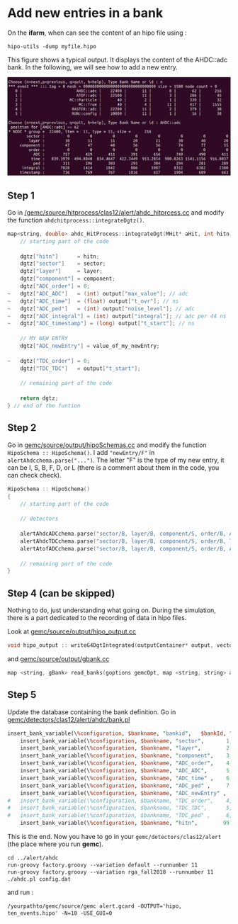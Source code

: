 # Add new entries in a bank

On the **ifarm**, when can see the content of an hipo file using :

```
hipo-utils -dump myfile.hipo
```

This figure shows a typical output. It displays the content of the AHDC::adc bank. In the following, we will see how to add a new entry. 

![An example of hipo file](./file.hipo.png)

## Step 1 

Go in [/gemc/source/hitprocess/clas12/alert/ahdc_hitprcess.cc](https://github.com/ftouchte/gemc_source/blob/main/hitprocess/clas12/alert/ahdc_hitprocess.cc) and modify the function `ahdchitprocess::integrateDgtz()`.

```cpp
map<string, double> ahdc_HitProcess::integrateDgt(MHit* aHit, int hitn) {
    // starting part of the code

    dgtz["hitn"]      = hitn;
	dgtz["sector"]    = sector;
	dgtz["layer"]     = layer;
	dgtz["component"] = component;
	dgtz["ADC_order"] = 0;
~	dgtz["ADC_ADC"]   = (int) output["max_value"]; // adc 
~	dgtz["ADC_time"]  = (float) output["t_ovr"]; // ns
~	dgtz["ADC_ped"]   = (int) output["noise_level"]; // adc
~	dgtz["ADC_integral"] = (int) output["integral"]; // adc per 44 ns
~	dgtz["ADC_timestamp"] = (long) output["t_start"]; // ns

    // MY NEW ENTRY
    dgtz["ADC_newEntry"] = value_of_my_newEntry; 

~	dgtz["TDC_order"] = 0;
	dgtz["TDC_TDC"]   = output["t_start"];
		
	// remaining part of the code
	
	return dgtz;
} // end of the funtion
```

## Step 2

Go in [gemc/source/output/hipoSchemas.cc](https://github.com/ftouchte/gemc_source/blob/main/output/hipoSchemas.cc) and modify the function `HipoSchema :: HipoSchema()`. I add `"newEntry/F"` in `alertAhdcchema.parse("...")`. The letter "F" is the type of my new entry, it can be I, S, B, F, D, or L (there is a comment about them in the code, you can check check).

```cpp
HipoSchema :: HipoSchema()
{
	// starting part of the code

    // detectors

    alertAhdcADCchema.parse("sector/B, layer/B, component/S, order/B, ADC/I, time/F, ped/S, integral/I, timestamp/L, newEntry/F");
	alertAhdcTDCchema.parse("sector/B, layer/B, component/S, order/B, TDC/I, ped/S");
	alertAtofADCchema.parse("sector/B, layer/B, component/S, order/B, ADC/I, time/F, ped/S");

    // remaining part of the code
}
```

## Step 4 (can be skipped)

Nothing to do, just understanding what going on. During the simulation, there is a part dedicated to the recording of data in hipo files. 

Look at [gemc/source/output/hipo_output.cc](https://github.com/ftouchte/gemc_source/blob/main/output/hipo_output.cc)  

```cpp
void hipo_output :: writeG4DgtIntegrated(outputContainer* output, vector<hitOutput> HO, string hitType, map<string, gBank> *banksMap) {...}
```

and [gemc/source/output/gbank.cc](https://github.com/ftouchte/gemc_source/blob/a38234b335fcc8a924a5e5716087d3fb66dedab6/output/gbank.cc#L345-L729)

```cpp
map <string, gBank> read_banks(goptions gemcOpt, map <string, string> allSystems) { ... }
```

## Step 5

Update the database containing the bank definition. Go in [gemc/detectors/clas12/alert/ahdc/bank.pl](https://github.com/gemc/detectors/blob/main/clas12/alert/ahdc/bank.pl)

```pl
insert_bank_variable(\%configuration, $bankname, "bankid",   $bankId, "Di", "$bankname bank ID");
	insert_bank_variable(\%configuration, $bankname, "sector",       1, "Di", "set to 0");
	insert_bank_variable(\%configuration, $bankname, "layer",        2, "Di", "hipo layer is superlayer*10 + layer");
	insert_bank_variable(\%configuration, $bankname, "component",    3, "Di", "wire number");
	insert_bank_variable(\%configuration, $bankname, "ADC_order",    4, "Di", "set to 0");
	insert_bank_variable(\%configuration, $bankname, "ADC_ADC",      5, "Di", "ADC integral from pulse fit");
	insert_bank_variable(\%configuration, $bankname, "ADC_time" ,    6, "Di", "adc time from pulse fit");
	insert_bank_variable(\%configuration, $bankname, "ADC_ped" ,     7, "Di", "pedestal from pulse analysis - currently set to doca");
    insert_bank_variable(\%configuration, $bankname, "ADC_newEntry" ,     8, "Dd", "this my new entry");
#	insert_bank_variable(\%configuration, $bankname, "TDC_order",    4, "Di", "set to 0");
#	insert_bank_variable(\%configuration, $bankname, "TDC_TDC",      5, "Di", "TDC integral from pulse fit");
#	insert_bank_variable(\%configuration, $bankname, "TDC_ped" ,     6, "Di", "pedestal from pulse analysis - currently set to doca");
	insert_bank_variable(\%configuration, $bankname, "hitn",        99, "Di", "hit number");

```

This is the end. Now you have to go in your `gemc/detectors/clas12/alert` (the place where you run **gemc**). 

```shell
cd ../alert/ahdc
run-groovy factory.groovy --variation default --runnumber 11
run-groovy factory.groovy --variation rga_fall2018 --runnumber 11
./ahdc.pl config.dat
```

and run :

```
/yourpathto/gemc/source/gemc alert.gcard -OUTPUT='hipo, ten_events.hipo' -N=10 -USE_GUI=0
```